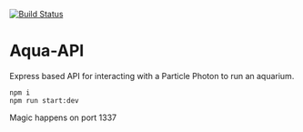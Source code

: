 [![Build Status](https://travis-ci.org/jcarpe/aqua-particle.svg?branch=master)](https://travis-ci.org/jcarpe/aqua-particle)

# Aqua-API
Express based API for interacting with a Particle Photon to run an aquarium.

```
npm i
npm run start:dev
```

Magic happens on port 1337